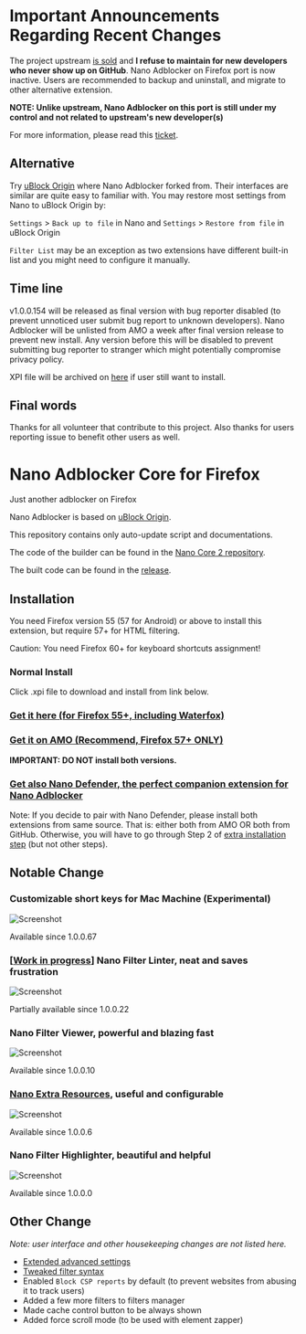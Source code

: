 # Important Announcements Regarding Recent Changes

The project upstream [is sold](https://github.com/NanoAdblocker/NanoCore/issues/362) and **I refuse to maintain for new developers who never show up on GitHub**. Nano Adblocker on Firefox port is now inactive. Users are recommended to backup and uninstall, and migrate to other alternative extension.

**NOTE: Unlike upstream, Nano Adblocker on this port is still under my control and not related to upstream's new developer(s)**

For more information, please read this [ticket](https://github.com/LiCybora/NanoDefenderFirefox/issues/187).

## Alternative

Try [uBlock Origin](https://github.com/gorhill/uBlock) where Nano Adblocker forked from. Their interfaces are similar are quite easy to familiar with. You may restore most settings from Nano to uBlock Origin by: 

`Settings` > `Back up to file` in Nano and `Settings` > `Restore from file` in uBlock Origin

`Filter List` may be an exception as two extensions have different built-in list and you might need to configure it manually.

## Time line

v1.0.0.154 will be released as final version with bug reporter disabled (to prevent unnoticed user submit bug report to unknown developers). Nano Adblocker will be unlisted from AMO a week after final version release to prevent new install. Any version before this will be disabled to prevent submitting bug reporter to stranger which might potentially compromise privacy policy.

XPI file will be archived on [here](https://github.com/LiCybora/NanoCoreFirefox/releases) if user still want to install.

## Final words

Thanks for all volunteer that contribute to this project. Also thanks for users reporting issue to benefit other users as well.

# Nano Adblocker Core for Firefox

Just another adblocker on Firefox

Nano Adblocker is based on [uBlock Origin](https://github.com/gorhill/uBlock).

This repository contains only auto-update script and documentations.

The code of the builder can be found in the [Nano Core 2 repository](https://github.com/LiCybora/NanoCore2). 

The built code can be found in the [release](https://github.com/LiCybora/NanoCoreFirefox/releases).

## Installation

You need Firefox version 55 (57 for Android) or above to install this extension, 
but require 57+ for HTML filtering.

Caution: You need Firefox 60+ for keyboard shortcuts assignment!

### Normal Install

Click .xpi file to download and install from link below.

### [Get it here (for Firefox 55+, including Waterfox)](https://github.com/LiCybora/NanoCoreFirefox/releases/)

### [Get it on AMO (Recommend, Firefox 57+ ONLY)](https://addons.mozilla.org/en-US/firefox/addon/nano-adblocker-firefox/)

**IMPORTANT: DO NOT install both versions.**

### [Get also Nano Defender, the perfect companion extension for Nano Adblocker](https://jspenguin2017.github.io/uBlockProtector)

Note: If you decide to pair with Nano Defender, please install both extensions from same source. 
That is: either both from AMO OR both from GitHub.
Otherwise, you will have to go through Step 2 of [extra installation step](https://jspenguin2017.github.io/uBlockProtector/#extra-installation-steps-for-ublock-origin) (but not other steps).

## Notable Change

### Customizable short keys for Mac Machine (Experimental)

![Screenshot](https://i.imgur.com/If3yfEe.png)

Available since 1.0.0.67

### \[[Work in progress](https://github.com/NanoAdblocker/NanoCore/issues/1)\] Nano Filter Linter, neat and saves frustration

![Screenshot](https://i.imgur.com/SStKkqq.png)

Partially available since 1.0.0.22

### Nano Filter Viewer, powerful and blazing fast

![Screenshot](https://i.imgur.com/fZh4Hqn.png)

Available since 1.0.0.10

### [Nano Extra Resources](https://github.com/NanoAdblocker/NanoFilters/blob/master/NanoFiltersSource/NanoResources.txt), useful and configurable

![Screenshot](https://i.imgur.com/0HIYf4d.png)

Available since 1.0.0.6

### Nano Filter Highlighter, beautiful and helpful

![Screenshot](https://i.imgur.com/KktoFJL.png)

Available since 1.0.0.0

## Other Change

*Note: user interface and other housekeeping changes are not listed here.*

- [Extended advanced settings](https://github.com/NanoAdblocker/NanoCore2/blob/master/notes/advanced_settings.md#advanced-settings)
- [Tweaked filter syntax](https://github.com/NanoAdblocker/NanoCore2/blob/master/notes/filter_syntax.md#filter-syntax)
- Enabled `Block CSP reports` by default (to prevent websites from abusing it
  to track users)
- Added a few more filters to filters manager
- Made cache control button to be always shown
- Added force scroll mode (to be used with element zapper)
